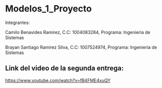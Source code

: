 # Modelos_1_Proyecto

 Integrantes:

 Camilo Benavides Ramirez, C.C: 1004083284, Programa: Ingeniería de Sistemas
 
 Brayan Santiago Ramirez Silva, C.C: 1007524974, Programa: Ingeniería de Sistemas


## Link del video de la segunda entrega:
https://www.youtube.com/watch?v=fB4FME4xuQY

